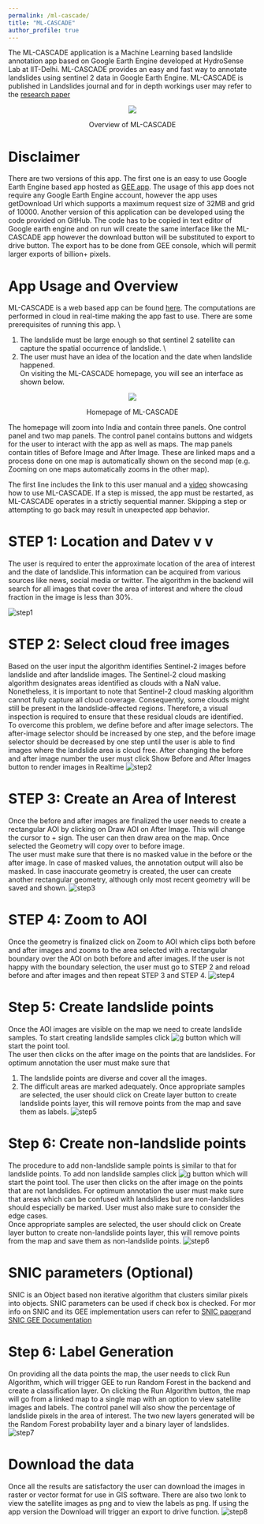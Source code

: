 ```yaml
---
permalink: /ml-cascade/
title: "ML-CASCADE"
author_profile: true
---
```


The ML-CASCADE application is a Machine Learning based landslide annotation app based on Google Earth Engine developed at HydroSense Lab at IIT-Delhi. ML-CASCADE provides an easy and fast way to annotate landslides using sentinel 2 data in Google Earth Engine. 
ML-CASCADE is published in Landslides journal and for in depth workings user may refer to the [research paper](https://link.springer.com/article/10.1007/s10346-024-02360-3)

<div align="center">
  <figure>
    <img src="../images/Graphical Abstract.jpg" />
  </figure>
</div>
<p style="text-align: center;">Overview of ML-CASCADE</p>

Disclaimer 
======
There are two versions of this app. The first one is an easy to use Google Earth Engine based app hosted as [GEE app](https://hydrosense.users.earthengine.app/view/ml-cascade). The usage of this app does not require any Google Earth Engine account, however the app uses getDownload Url which supports a maximum request size of 32MB and grid of 10000. 
Another version of this application can be developed using the code provided on GitHub. The code has to be copied in text editor of Google earth engine and on run will create the same interface like the ML-CASCADE app however the download button will be substituted to export to drive button. The export has to be done from GEE console, which will permit larger exports of billion+ pixels.  


App Usage and Overview 
======
ML-CASCADE is a web based app can be found [here](https://hydrosense.users.earthengine.app/view/ml-cascade). The computations are performed in cloud in real-time making the app fast to use. 
There are some prerequisites of running this app. \
1)	The landslide must be large enough so that sentinel 2 satellite can capture the spatial occurrence of landslide. \
2)	The user must have an idea of the location and the date when landslide happened. \
On visiting the ML-CASCADE homepage, you will see an interface as shown below.
<div align="center">
  <figure>
    <img src="../images/Capture.PNG" />
  </figure>
</div>
<p style="text-align: center;">Homepage of ML-CASCADE</p>

The homepage will zoom into India and contain three panels. One control panel and two map panels. The control panel contains buttons and widgets for the user to interact with the app as well as maps. The map panels contain titles of Before Image and After Image. These are linked maps and a process done on one map is automatically shown on the second map (e.g. Zooming on one maps automatically zooms in the other map).    

The first line includes the link to this user manual and a [video](https://www.youtube.com/) showcasing how to use ML-CASCADE. If a step is missed, the app must be restarted, as ML-CASCADE operates in a strictly sequential manner. Skipping a step or attempting to go back may result in unexpected app behavior.

STEP 1: Location and Datev v v 
======
The user is required to enter the approximate location of the area of interest and the date of landslide.This information can be acquired from various sources like news, social media or twitter. The algorithm in the backend will search for all images that cover the area of interest and where the cloud fraction in the image is less than 30%. 


 ![step1](../images/step1.png)  

STEP 2: Select cloud free images  
======
Based on the user input the algorithm identifies Sentinel-2 images before landslide and after landslide images. The Sentinel-2 cloud masking algorithm designates areas identified as clouds with a NaN value. Nonetheless, it is important to note that Sentinel-2 cloud masking algorithm cannot fully capture all cloud coverage. Consequently, some clouds might still be present in the landslide-affected regions. Therefore, a visual inspection is required to ensure that these residual clouds are identified.  
To overcome this problem, we define before and after image selectors. The after-image selector should be increased by one step, and the before image selector should be decreased by one step until the user is able to find images where the landslide area is cloud free. After changing the before and after image number the user must click Show Before and After Images button to render images in Realtime 
![step2](../images/step2.png)

STEP 3: Create an Area of Interest 
======
Once the before and after images are finalized the user needs to create a rectangular AOI by clicking on Draw AOI on After Image. This will change the cursor to + sign. The user can then draw area on the map. Once selected the Geometry will copy over to before image.  
 The user must make sure that there is no masked value in the before or the after image. In case of masked values, the annotation output will also be masked. In case inaccurate geometry is created, the user can create another rectangular geometry, although only most recent geometry will be saved and shown.
 ![step3](../images/step3.png)
  
 
STEP 4: Zoom to AOI  
======
Once the geometry is finalized click on Zoom to AOI which clips both before and after images and zooms to the area selected with a rectangular boundary over the AOI on both before and after images. If the user is not happy with the boundary selection, the user must go to STEP 2 and reload before and after images and then repeat STEP 3 and STEP 4. 
![step4](../images/step4.png)
  
Step 5: Create landslide points 
======
Once the AOI images are visible on the map we need to create landslide samples. To start creating landslide samples click ![g](https://fonts.gstatic.com/s/i/materialiconsoutlined/place/v19/24px.svg) button which will start the point tool.  
 The user then clicks on the after image on the points that are landslides. For optimum annotation the user must make sure that 
1) The landslide points are diverse and cover all the images. 
2) The difficult areas are marked adequately. 
Once appropriate samples are selected, the user should click on Create layer button to create landslide points layer, this will remove points from the map and save them as labels.
![step5](../images/step5.png)  

Step 6: Create non-landslide points 
======
The procedure to add non-landslide sample points is similar to that for landslide points. To add non landslide samples click ![g](https://fonts.gstatic.com/s/i/materialiconsoutlined/place/v19/24px.svg) button which will start the point tool. The user then clicks on the after image on the points that are not landslides. For optimum annotation the user must make sure that areas which can be confused with landslides but are non-landslides should especially be marked. User must also make sure to consider the edge cases.  
Once appropriate samples are selected, the user should click on Create layer button to create non-landslide points layer, this will remove points from the map and save them as non-landslide points.
![step6](../images/step6.jpg)  

SNIC parameters (Optional) 
======
SNIC is an Object based non iterative algorithm that clusters similar pixels into objects. SNIC parameters can be used if check box is checked.  For mor info on SNIC  and its GEE implementation users can refer to [SNIC paper](https://openaccess.thecvf.com/content_cvpr_2017/papers/Achanta_Superpixels_and_Polygons_CVPR_2017_paper.pdf)and  [SNIC GEE Documentation](https://developers.google.com/earth-engine/apidocs/ee-algorithms-image-segmentation-snic)

  
Step 6: Label Generation  
======
On providing all the data points the map, the user needs to click Run Algorithm, which will trigger 
GEE to run Random Forest in the backend and create a classification layer. On clicking the Run Algorithm button, the map will go from a linked map to a single map with an option to view satellite images and labels. 
The control panel will also show the percentage of landslide pixels in the area of interest. The two new layers generated will be the Random Forest probability layer and a binary layer of landslides. 
![step7](../images/step7.png)  
  
Download the data 
======
Once all the results are satisfactory the user can download the images in raster or vector format for use in GIS software. There are also two lonk to view the satellite images as png and to view the labels as png. If using the app version the Download will trigger an export to drive function. 
![step8](../images/image.png)  
